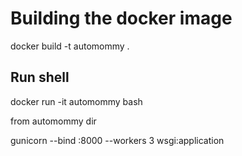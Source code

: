 # Building the docker image

docker build -t automommy .

## Run shell

docker run -it automommy bash

from automommy dir

gunicorn --bind :8000 --workers 3 wsgi:application
